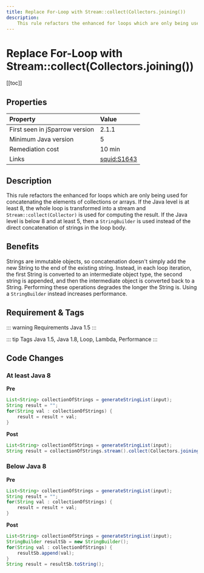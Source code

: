 ```yaml
---
title: Replace For-Loop with Stream::collect(Collectors.joining())
description:
    This rule refactors the enhanced for loops which are only being used for concatenating the elements of collections or arrays.
---
```


# Replace For-Loop with Stream::collect(Collectors.joining())

[[toc]]

## Properties

| Property                        | Value |
|:------------------------------- |:----- |
| First seen in jSparrow version  | 2.1.1 |
| Minimum Java version            | 5     |
| Remediation cost                | 10 min |
| Links                           | [squid:S1643](https://sonarcloud.io/organizations/default/rules?open=squid%3AS1643&q=S1643) |

## Description

This rule refactors the enhanced for loops which are only being used for concatenating the elements of collections or arrays. 
If the Java level is at least 8, the whole loop is transformed into a stream and `Stream::collect(Collector)` is used for computing the result.
If the Java level is below 8 and at least 5, then a `StringBuilder` is used instead of the direct concatenation of strings in the loop body. 

## Benefits
Strings are immutable objects, so concatenation doesn't simply add the new String to the end of the existing string. 
Instead, in each loop iteration, the first String is converted to an intermediate object type, the second string is appended, and then the intermediate object is converted back to a String. 
Performing these operations degrades the longer the String is. Using a `StringBuilder` instead increases performance.

## Requirement & Tags

::: warning Requirements
Java 1.5
:::

::: tip Tags
Java 1.5, Java 1.8, Loop, Lambda, Performance
:::

## Code Changes

### At least Java 8

__Pre__
```java
List<String> collectionOfStrings = generateStringList(input);
String result = "";
for(String val : collectionOfStrings) {
    result = result + val;
}
```

__Post__
```java
List<String> collectionOfStrings = generateStringList(input);
String result = collectionOfStrings.stream().collect(Collectors.joining());
```

### Below Java 8

__Pre__
```java
List<String> collectionOfStrings = generateStringList(input);
String result = "";
for(String val : collectionOfStrings) {
    result = result + val;
}
```

__Post__
```java
List<String> collectionOfStrings = generateStringList(input);
StringBuilder resultSb = new StringBuilder();
for(String val : collectionOfStrings) {
    resultSb.append(val);
}
String result = resultSb.toString();
```